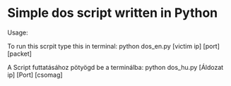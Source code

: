 # Simple dos script written in Python

Usage:

To run this scrpit type this in terminal:            python dos_en.py [victim ip] [port] [packet]

A Script futtatásához pötyögd be a terminálba:       python dos_hu.py [Áldozat ip] [Port] [csomag]

